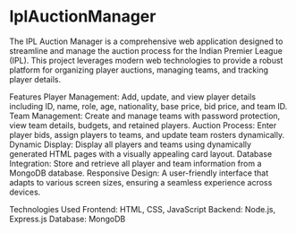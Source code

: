 ﻿# IplAuctionManager
The IPL Auction Manager is a comprehensive web application designed to streamline and manage the auction process for the Indian Premier League (IPL). This project leverages modern web technologies to provide a robust platform for organizing player auctions, managing teams, and tracking player details.

Features
Player Management: Add, update, and view player details including ID, name, role, age, nationality, base price, bid price, and team ID.
Team Management: Create and manage teams with password protection, view team details, budgets, and retained players.
Auction Process: Enter player bids, assign players to teams, and update team rosters dynamically.
Dynamic Display: Display all players and teams using dynamically generated HTML pages with a visually appealing card layout.
Database Integration: Store and retrieve all player and team information from a MongoDB database.
Responsive Design: A user-friendly interface that adapts to various screen sizes, ensuring a seamless experience across devices.

Technologies Used
Frontend: HTML, CSS, JavaScript
Backend: Node.js, Express.js
Database: MongoDB

